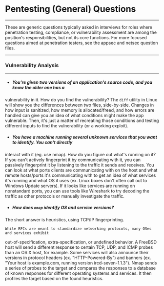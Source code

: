 # Pentesting (General) Questions
------
These are generic questions typically asked in interviews for roles where penetration testing, compliance, or 
vulnerability assessment are among the position's responsibilities, but not its core functions. For more 
focused questions aimed at penetration testers, see the appsec and netsec question files.

------
### Vulnerability Analysis
------

+ ##### You're given two versions of an application's source code, and you know the older one has a 
vulnerability in it. How do you find the vulnerability?
The `diff` utility in Linux will show you the differences between two files, side-by-side. Changes in how 
input is sanitized, how memory is allocated/freed, and how errors are handled can give you an idea of what 
conditions might make the app vulnerable. Then, it's just a matter of recreating those conditions and testing 
different inputs to find the vulnerability (or a working exploit).


+ ##### You have a machine running several unknown services that you want to identify. You can't directly 
interact with it (eg. use nmap). How do you figure out what's running on it?
If you can't actively fingerprint it by communicating with it, you can passively fingerprint it by listening 
to the traffic it sends and receives. You can look at what ports clients are communicating with on the host 
and what remote hosts/ports it's communicating with to get an idea of what services it's running and what OS 
it uses (ex. Linux boxes don't often call out to Windows Update servers). If it looks like services are 
running on nonstandard ports, you can use tools like Wireshark to try decoding the traffic as other protocols 
or manually investigate the traffic.

+ ##### How does `nmap` identify OS and service versions?
The short answer is heuristics, using TCP/IP fingerprinting.

    While RFCs are meant to standardize networking protocols, many OSes and services exhibit 
out-of-specification, extra-specification, or undefined behavior. A FreeBSD host will send a different 
response to certain TCP, UDP, and ICMP probes than an OS X host, for example. Some services will also 
announce their versions in protocol headers (ex. "HTTP-Powered-By") and banners (ex. "Your host is 
example.com, running version ircd-seven-1.1.3"). Nmap sends a series of probes to the target and compares the 
responses to a database of known responses for different operating systems and services. It then profiles the 
target based on the found heuristics.
